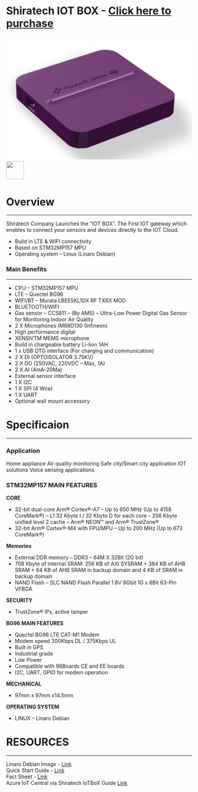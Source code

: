 **Shiratech IOT BOX** - [Click here to purchase](https://www.arrow.com/en/products/srt-iot-cube-box/shiratech)
====================================================
![IOTBOX](Documents/Image/IoTBOX.jpg)<img src="hardware_docs/pics/Untitled-2.jpg" height="48" width="48">  
------------------------
# Overview
------------------------
Shiratech Company Launches the “IOT BOX”.
The First IOT gateway which enables to connect your sensors and devices directly to the IOT Cloud.

 + Build in LTE & WIFI connectivity
 + Based on STM32MP157 MPU
 + Operating system – Linux (Linaro Debian)
	

### Main Benefits
------------------------
 + CPU – STM32MP157 MPU
 + LTE – Quectel BG96
 + WIFI/BT – Murata LBEE5KL1DX RF TXRX MOD
 + BLUETOOTH/WIFI
 + Gas sensor – CCS811 – (By AMS) – Ultra-Low Power Digital Gas Sensor  for Monitoring Indoor Air Quality
 + 2 X Microphones IM69D130 (Infineon)
 + High performance digital
 + XENSIVTM MEMS microphone
 + Build in chargeable battery Li-Iion 1AH
 + 1 x USB OTG interface (For charging and communication)
 + 2 X DI (OPTOISOLATOR 3.75KV)
 + 2 X DO (250VAC, 220VDC – Max, 1A)
 + 2 X AI (4mA-20Ma)
 + External sensor interface
 + 1 X I2C
 + 1 X SPI (4 Wire)
 + 1 X UART
 + Optional wall mount accessory

	
# Specificaion
------------------------
### Application
Home appliance
Air quality monitoring
Safe city/Smart city application
IOT solutions
Voice sensing applications

### STM32MP157 MAIN FEATURES
**CORE**
 + 32-bit dual-core Arm® Cortex®-A7
	– Up to 650 MHz (Up to 4158 CoreMark®)
	– L1 32 Kbyte I / 32 Kbyte D for each core
	– 256 Kbyte unified level 2 cache
	– Arm® NEON™ and Arm® TrustZone®
 + 32-bit Arm® Cortex®-M4 with FPU/MPU
	– Up to 200 MHz (Up to 673 CoreMark®)

**Memories**
 + External DDR memory – DDR3 – 64M X 32Bit (2G bit)
 + 708 Kbyte of internal SRAM: 256 KB of AXI SYSRAM + 384 KB of AHB SRAM + 64 KB of AHB SRAM in backup domain and 4 KB of SRAM in backup domain
 + NAND Flash – SLC NAND Flash Parallel 1.8V 8Gbit 1G x 8Bit 63-Pin VFBGA

**SECURITY**
 + TrustZone® IPs, active tamper
 
**BG96 MAIN FEATURES**
 + Quectel BG96 LTE CAT-M1 Modem
 + Modem speed 300Kbps DL / 375Kbps UL
 + Built in GPS
 + Industrial grade
 + Low Power
 + Compatible with 96Boards CE and EE boards
 + I2C, UART, GPIO for modem operation

**MECHANICAL**
 + 97mm x 97mm x14.5mm

**OPERATING SYSTEM**

 + LINUX – Linaro Debian
 
 # RESOURCES
------------------------
Linaro Debian Image - [Link](https://www.shiratech-solutions.com/software/IoT_Box_Debian_v1.1.rar)  
Quick Start Guide - [Link](https://github.com/ArrowElectronics/IoTBOX/blob/master/Documents/IoT-Box_Quick_Start_Guide.pdf)  
Fact Sheet - [Link](https://github.com/ArrowElectronics/IoTBOX/blob/master/Documents/Shiratech_IOT_BOX_CUBE_Datasheet.pdf)  
Azure IoT Central via Shiratech IoTBoX Guide [Link](https://github.com/ArrowElectronics/IoTBOX/blob/master/Azure%20IoT%20Central%20Guide/IoTBox_Azure_Quick_Start_Guide_20.03.2020.pdf) 